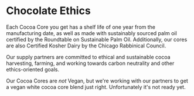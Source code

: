 # Chocolate Ethics

Each Cocoa Core you get has a shelf life of one year from the manufacturing date, as well as made with sustainably sourced palm oil certified by the Roundtable on Sustainable Palm Oil.  Additionally, our cores are also Certified Kosher Dairy by the Chicago Rabbinical Council.  

Our supply partners are committed to ethical and sustainable cocoa harvesting, farming, and working towards carbon neutrality and other ethics-oriented goals.

Our Cocoa Cores are *not* Vegan, but we're working with our partners to get a vegan white cocoa core blend just right.  Unfortunately it's not ready yet.

<!-- TODO Remove blurb about vegan white cocoa cores when it's out.-->